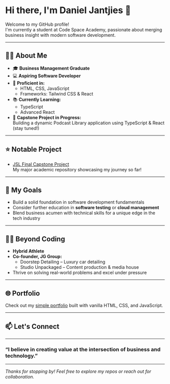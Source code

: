# Hi there, I'm Daniel Jantjies 👋

Welcome to my GitHub profile!  
I'm currently a student at Code Space Academy, passionate about merging business insight with modern software development.

---

## 👨‍💻 About Me

- 🎓 **Business Management Graduate**  
- 💻 **Aspiring Software Developer**  
- 🚀 **Proficient in:**  
  - HTML, CSS, JavaScript  
  - Frameworks: Tailwind CSS & React  
- 📚 **Currently Learning:**  
  - TypeScript  
  - Advanced React  
- 🎯 **Capstone Project in Progress:**  
  Building a dynamic Podcast Library application using TypeScript & React (stay tuned!)

---

## ⭐ Notable Project

- [JSL Final Capstone Project](https://github.com/DanielJantjies3/JSL-Final-Capstone)  
  My major academic repository showcasing my journey so far!

---

## 🌱 My Goals

- Build a solid foundation in software development fundamentals  
- Consider further education in **software testing** or **cloud management**  
- Blend business acumen with technical skills for a unique edge in the tech industry

---

## 🧑‍💼 Beyond Coding

- **Hybrid Athlete**  
- **Co-founder, JG Group:**  
  - Doorstep Detailing – Luxury car detailing  
  - Studio Unpackaged – Content production & media house  
- Thrive on solving real-world problems and excel under pressure

---

## 🌐 Portfolio

Check out my [simple portfolio](https://quiet-palmier-b6eab4.netlify.app/) built with vanilla HTML, CSS, and JavaScript.

---

## 📫 Let's Connect

<!-- Add your social/professional links below as you wish -->
<!-- Example: [LinkedIn](#) | [Twitter](#) -->

---

### “I believe in creating value at the intersection of business and technology.”

---

*Thanks for stopping by! Feel free to explore my repos or reach out for collaboration.*
